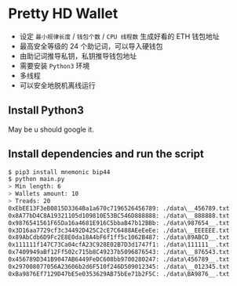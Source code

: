 # Pretty HD Wallet

- 设定 `最小规律长度` / `钱包个数` / `CPU 线程数` 生成好看的 ETH 钱包地址
- 最高安全等级的 24 个助记词，可以导入硬钱包
- 由助记词推导私钥，私钥推导钱包地址
- 需要安装 `Python3` 环境
- 多线程
- 可以安全地脱机离线运行

## Install Python3

May be u should google it.

## Install dependencies and run the script

```bash
$ pip3 install mnemonic bip44
$ python main.py
> Min length: 6
> Wallets amount: 10
> Treads: 20
0xEbEE13F3eB0815D3364Ba1a670c7196526456789: ./data\__456789.txt
0x8A77bD4C8A19321105d109810E53BC546D888888: ./data\__888888.txt
0x9876541561F65Da16a4681E916C5bbaB47b12BBb: ./data\987654__.txt
0x3D16aa7729cf3c34492D425C2cE7C6488AEeEeEe: ./data\__EEEEEE.txt
0x89AbCdb6D9Fc2E8E0da18A4bF6f1ff5c1062B487: ./data\89ABCD__.txt
0x111111f147C73Ca04cfA23C928E02B7D3d1747f1: ./data\111111__.txt
0x7409949aBf12Ff502c715b8C49237b5096876543: ./data\__876543.txt
0x456789D341B9047AB6449FeDC608bb9700280247: ./data\456789__.txt
0x297008077056A23606b2d6F510f246D509012345: ./data\__012345.txt
0xBa9876Ef7129D47bE5e0353629AB75bEe71b2F5C: ./data\BA9876__.txt
```
